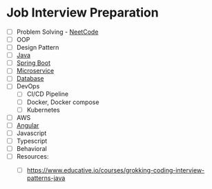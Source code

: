 # Job Interview Preparation

- [ ] Problem Solving - [NeetCode](https://neetcode.io/practice)
- [ ] OOP
- [ ] Design Pattern
- [ ] [Java](./docs/java/java.md) 
- [ ] [Spring Boot](./docs/spring-boot/spring-boot.md)
- [ ] [Microservice](https://www.udemy.com/course/microservices-with-spring-boot-and-spring-cloud/)
- [ ] [Database](./docs/database/database.md)
- [ ] DevOps
    - [ ] CI/CD Pipeline
    - [ ] Docker, Docker compose
    - [ ] Kubernetes
- [ ] AWS 
- [ ] [Angular](./docs/angular/angular.md)
- [ ] Javascript
- [ ] Typescript
- [ ] Behavioral
- [ ] Resources:
    - [ ] https://www.educative.io/courses/grokking-coding-interview-patterns-java

